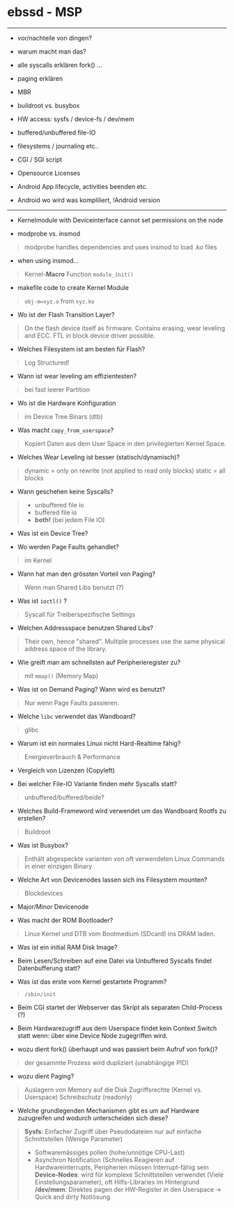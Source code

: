 # ebssd - MSP

---

- vor/nachteile von dingen?
- warum macht man das?


- alle syscalls erklären fork() ...
- paging erklären
- MBR
- buildroot vs. busybox
- HW access: sysfs / device-fs / dev/mem
- buffered/unbuffered file-IO
- filesystems / journaling etc..
- CGI / SGI script
- Opensource Licenses
- Android App lifecycle, activities beenden etc.
- Android wo wird was kompliliert, !Android version


---

- Kernelmodule with Deviceinterface cannot set permissions on the node

- modprobe vs. insmod
> modprobe handles dependencies and uses insmod to load .ko files

- when using insmod...
> Kernel-**Macro** Function `module_init()`

- makefile code to create Kernel Module
> `obj-m=xyz.o` from `xyz.ko`

- Wo ist der Flash Transition Layer?
> On the flash device itself as firmware. 
> Contains erasing, wear leveling and ECC. FTL in block device driver possible.

- Welches Filesystem ist am besten für Flash?
> Log Structured!

- Wann ist wear leveling am effizientesten?
> bei fast leerer Partition

- Wo ist die Hardware Konfiguration
> im Device Tree Binars (dtb)

- Was macht `copy_from_userspace`?
> Kopiert Daten aus dem User Space in den privilegierten Kernel Space.

- Welches Wear Leveling ist besser (statisch/dynamisch)?
> dynamic = only on rewrite (not applied to read only blocks)
> static = all blocks

- Wann geschehen keine Syscalls?
> - unbuffered file io
> - buffered file io
> - **both!** (bei jedem File IO)

- Was ist ein Device Tree?

- Wo werden Page Faults gehandlet?
> im Kernel

- Wann hat man den grössten Vorteil von Paging?
> Wenn man Shared Libs benutzt (?)

- Was ist `ioctl()` ?
> Syscall für Treiberspezifische Settings

- Welchen Addressspace benutzen Shared Libs?
> Their own, hence "shared". 
> Multiple processes use the same physical address space of the library.

- Wie greift man am schnellsten auf Peripherieregister zu?
> mit `mmap()` (Memory Map)

- Was ist on Demand Paging? Wann wird es benutzt?
> Nur wenn Page Faults passieren.

- Welche `libc` verwendet das Wandboard?
> glibc

- Warum ist ein normales Linux nicht Hard-Realtime fähig?
> Energieverbrauch & Performance

- Vergleich von Lizenzen (Copyleft)


- Bei welcher File-IO Variante finden mehr Syscalls statt?
> unbuffered/buffered/beide?

- Welches Build-Frameword wird verwendet um das Wandboard Rootfs zu erstellen?
> Buildroot

- Was ist Busybox?
> Enthält abgespeckte varianten von oft verwendeten Linux Commands in einer einzigen Binary

- Welche Art von Devicenodes lassen sich ins Filesystem mounten?
> Blockdevices

- Major/Minor Devicenode


- Was macht der ROM Bootloader?
> Linux Kernel und DTB vom Bootmedium (SDcard) ins DRAM laden.

- Was ist ein initial RAM Disk Image?


- Beim Lesen/Schreiben auf eine Datei via Unbuffered Syscalls
findet Datenbufferung statt?


- Was ist das erste vom Kernel gestartete Programm?
> `/sbin/init`


- Beim CGI startet der Webserver das Skript
als separaten Child-Process (?)

- Beim Hardwarezugriff aus dem Userspace findet kein Context Switch statt wenn:
über eine Device Node zugegriffen wird.


- wozu dient fork() überhaupt und was passiert beim Aufruf von fork()? 
> der gesammte Prozess wird dupliziert (unabhängige PID)

- wozu dient Paging?
> Auslagern von Memory auf die Disk
> Zugriffsrechte (Kernel vs. Userspace)
> Schreibschutz (readonly)

- Welche grundlegenden Mechanismen gibt es um auf Hardware zuzugreifen und wodurch unterscheiden sich diese?
> **Sysfs**: Einfacher Zugriff über Pseudodateien nur auf einfache Schnittstellen (Wenige Parameter) 
> - Softwaremässiges pollen (hohe/unnötige CPU-Last) 
> - Asynchron Notification (Schnelles Reagieren auf Hardwareinterrupts, Peripherien müssen Interrupt-fähig sein 
> **Device-Nodes**: wird für komplexe Schnittstellen verwendet (Viele Einstellungsparameter), oft Hilfs-Libraries im Hintergrund 
> **/dev/mem**: Direktes pagen der HW-Register in den Userspace -> Quick and dirty Notlösung



 


